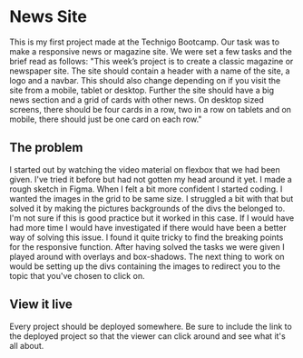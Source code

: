# News Site

This is my first project made at the Technigo Bootcamp. Our task was to make a responsive news or magazine site. We were set a few tasks and the brief read as follows:
"This week’s project is to create a classic magazine or newspaper site. The site should contain a header with a name of the site, a logo and a navbar. This should also change depending on if you visit the site from a mobile, tablet or desktop. Further the site should have a big news section and a grid of cards with other news. On desktop sized screens, there should be four cards in a row, two in a row on tablets and on mobile, there should just be one card on each row."

## The problem
I started out by watching the video material on flexbox that we had been given. I've tried it before but had not gotten my head around it yet. I made a rough sketch in Figma. When I felt a bit more confident I started coding. I wanted the images in the grid to be same size. I struggled a bit with that but solved it by making the pictures backgrounds of the divs the belonged to. I'm not sure if this is good practice but it worked in this case. If I would have had more time I would have investigated if there would have been a better way of solving this issue. I found it quite tricky to find the breaking points for the responsive function.
After having solved the tasks we were given I played around with overlays and box-shadows.
The next thing to work on would be setting up the divs containing the images to redirect you to the topic that you've chosen to click on.



## View it live
Every project should be deployed somewhere. Be sure to include the link to the deployed project so that the viewer can click around and see what it's all about.
